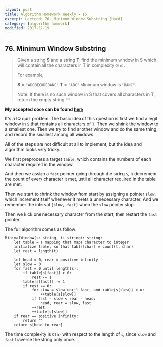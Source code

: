 ```yaml
---
layout: post
title: Algorithm Homework Weekly - 16
excerpt: Leetcode 76. Minimum Window Substring [Hard]
category: [algorithm homwork]
modified: 2017-12-19
---
```


## 76. Minimum Window Substring

> Given a string **S** and a string **T**, find the minimum window in S which will contain all the characters in **T** in complexity `O(n)`.
>
> For example,
>
> **S** = `"ADOBECODEBANC"`
> **T** = `"ABC"`
> Minimum window is `"BANC"`.
>
> Note:
> If there is no such window in S that covers all characters in T, return the empty string `""`.

**My accepted code can be found [here](https://github.com/VinaLx/oj/blob/master/leetcode/76.h)**

It's a IQ quiz problem. The basic idea of this question is first we find a legit window in `S` that contains all characters of `T`. Then we shrink the window to a smallest one. Then we try to find another window and do the same thing, and record the smallest among all windows.

All of the steps are not difficult at all to implement, but the idea and algorithm looks very tricky.

We first preprocess a target `table`, which contains the numbers of each character required in the window.

And then we assign a `fast` pointer going through the string `S`, it decrement the count of every character it met, until all character required in the table are met.

Then we start to shrink the window from start by assigning a pointer `slow`, which increment itself whenever it meets a unnecessary character. And we remember the interval `[slow, fast]` when the `slow` pointer stop.

Then we kick one necessary character from the start, then restart the `fast` pointer.

The full algorithm comes as follow:

```
MinimalWindow(s: string, t: string): string:
    let table = a mapping that maps character to integer
    initialize table, so that table[char] = count(t, char)
    let rest = length(t)

    let head = 0, rear = positive infinity
    let slow = 0
    for fast = 0 until length(s):
        if table[s[fast]] > 0:
            rest -= 1
        table[s[fast]] -= 1
        if rest == 0:
            for slow = slow until fast, and table[s[slow]] < 0:
                ++table[s[slow]]
            if fast - slow < rear - head:
                head, rear = slow, fast
            ++rest
            ++table[s[slow]]
    if rear == positive infinity:
        return ""
    return s[head to rear]
```

The time complexity is `O(n)` with respect to the length of `s`, since `slow` and `fast` traverse the string only once.
